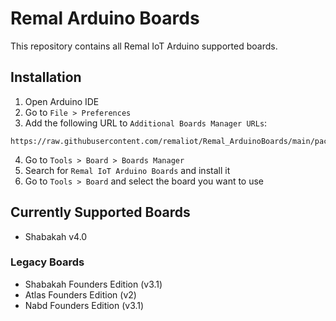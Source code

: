 # Remal Arduino Boards
This repository contains all Remal IoT Arduino supported boards.

## Installation
1. Open Arduino IDE
2. Go to `File > Preferences`
3. Add the following URL to `Additional Boards Manager URLs`:
```
https://raw.githubusercontent.com/remaliot/Remal_ArduinoBoards/main/package_remalboards_index.json
```
4. Go to `Tools > Board > Boards Manager`
5. Search for `Remal IoT Arduino Boards` and install it
6. Go to `Tools > Board` and select the board you want to use

## Currently Supported Boards
- Shabakah v4.0

### Legacy Boards
- Shabakah Founders Edition (v3.1)
- Atlas Founders Edition (v2)
- Nabd Founders Edition (v3.1)